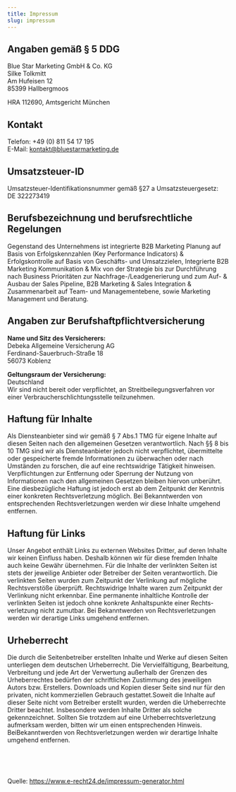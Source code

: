```yaml
---
title: Impressum
slug: impressum
---
```

## Angaben gemäß § 5 DDG

Blue Star Marketing GmbH & Co. KG\
Silke Tolkmitt\
Am Hufeisen 12\
85399 Hallbergmoos

HRA 112690, Amtsgericht München

## Kontakt

Telefon: +49 (0) 811 54 17 195\
E-Mail: kontakt@bluestarmarketing.de

## Umsatzsteuer-ID

Umsatzsteuer-Identifikationsnummer gemäß §27 a Umsatzsteuergesetz:\
DE 322273419

## Berufsbezeichnung und berufsrechtliche Regelungen

Gegenstand des Unternehmens ist integrierte B2B Marketing Planung auf Basis von Erfolgskennzahlen (Key Performance Indicators) & Erfolgskontrolle auf Basis von Geschäfts- und Umsatzzielen, Integrierte B2B Marketing Kommunikation & Mix von der Strategie bis zur Durchführung nach Business Prioritäten zur Nachfrage-/Leadgenerierung und zum Auf- & Ausbau der Sales Pipeline, B2B Marketing & Sales Integration & Zusammenarbeit auf Team- und Managementebene, sowie Marketing Management und Beratung.

## Angaben zur Berufshaftpflichtversicherung

**Name und Sitz des Versicherers:**\
Debeka Allgemeine Versicherung AG\
Ferdinand-Sauerbruch-Straße 18\
56073 Koblenz 

**Geltungsraum der Versicherung:**\
Deutschland\
Wir sind nicht bereit oder verpflichtet, an Streitbeilegungsverfahren vor einer Verbraucherschlichtungsstelle teilzunehmen.

## Haftung für Inhalte

Als Diensteanbieter sind wir gemäß § 7 Abs.1 TMG für eigene Inhalte auf diesen Seiten nach den allgemeinen Gesetzen verantwortlich. Nach §§ 8 bis 10 TMG sind wir als Diensteanbieter jedoch nicht verpflichtet, übermittelte oder gespeicherte fremde Informationen zu überwachen oder nach Umständen zu forschen, die auf eine rechtswidrige Tätigkeit hinweisen. Verpflichtungen zur Entfernung oder Sperrung der Nutzung von Informationen nach den allgemeinen Gesetzen bleiben hiervon unberührt. Eine diesbezügliche Haftung ist jedoch erst ab dem Zeitpunkt der Kenntnis einer konkreten Rechtsverletzung möglich. Bei Bekanntwerden von entsprechenden Rechtsverletzungen werden wir diese Inhalte umgehend entfernen.

## Haftung für Links

Unser Angebot enthält Links zu externen Websites Dritter, auf deren Inhalte wir keinen Einfluss haben. Deshalb können wir für diese fremden Inhalte auch keine Gewähr übernehmen. Für die Inhalte der verlinkten Seiten ist stets der jeweilige Anbieter oder Betreiber der Seiten verantwortlich. Die verlinkten Seiten wurden zum Zeitpunkt der Verlinkung auf mögliche Rechtsverstöße überprüft. Rechtswidrige Inhalte waren zum Zeitpunkt der Verlinkung nicht erkennbar. Eine permanente inhaltliche Kontrolle der verlinkten Seiten ist jedoch ohne konkrete Anhaltspunkte einer Rechts- verletzung nicht zumutbar. Bei Bekanntwerden von Rechtsverletzungen werden wir derartige Links umgehend entfernen.

## Urheberrecht

Die durch die Seitenbetreiber erstellten Inhalte und Werke auf diesen Seiten unterliegen dem deutschen Urheberrecht. Die Vervielfältigung, Bearbeitung, Verbreitung und jede Art der Verwertung außerhalb der Grenzen des Urheberrechtes bedürfen der schriftlichen Zustimmung des jeweiligen Autors bzw. Erstellers. Downloads und Kopien dieser Seite sind nur für den privaten, nicht kommerziellen Gebrauch gestattet.Soweit die Inhalte auf dieser Seite nicht vom Betreiber erstellt wurden, werden die Urheberrechte Dritter beachtet. Insbesondere werden Inhalte Dritter als solche gekennzeichnet. Sollten Sie trotzdem auf eine Urheberrechtsverletzung aufmerksam werden, bitten wir um einen entsprechenden Hinweis. BeiBekanntwerden von Rechtsverletzungen werden wir derartige Inhalte umgehend entfernen.

‍

‍

Quelle: https://www.e-recht24.de/impressum-generator.html